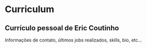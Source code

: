 # Curriculum
## Currículo pessoal de Eric Coutinho
Informações de contato, últimos jobs realizados, skills, bio, etc...

